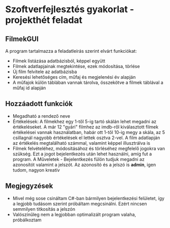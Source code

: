 # Szoftverfejlesztés gyakorlat - projekthét feladat
## FilmekGUI
A program tartalmazza a feladatleírás szerint elvárt funkciókat:
- Filmek listázása adatbázisból, képpel együtt
- Filmek adatlapjainak megtekintése, ezek módosítása, törlése
- Új film felvitele az adatbázisba
- Keresési lehetőséges cím, műfaj és megjelenési év alapján
- A műfajok külön táblában vannak tárolva, összekötve a filmek táblával a műfaj id alapján

## Hozzáadott funkciók
- Megadható a rendező neve
- Értékelések: A filmekhez egy 1-től 5-ig tartó skálán lehet megadni az értékeléseket. A már 12 "gyári" filmhez az imdb-ről kiválasztott filmek értékelései vannak használatban, habár ott 1-től 10-ig megy a skála, az 5 csillagnál nagyobb értékelések el lettek osztva 2-vel. A film adatlapján az értékelés megtalálható számmal, valamint képpel illusztrálva is
- Filmek felvételéhez, módosításához és törléséhez megfelelő jogokra van szükség. Ezt a jogot bejelentkezés után lehet használni, amíg fut a program. A Műveletek - Bejelentkezés fülön tudjuk megadni az azonosítót valamint a jelszót. Az azonosító és a jelszó is **admin**, igen tudom, nagyon kreatív

## Megjegyzések
- Mivel még sose csináltam C#-ban bármilyen bejelentkezési felületet, így a legjobb tudásom szerint próbáltam megcsinálni. Ezért nincsen semmilyen titkosítás a jelszón
- Valószínűleg nem a legjobban optimalizált program valaha, próbálkoztam
